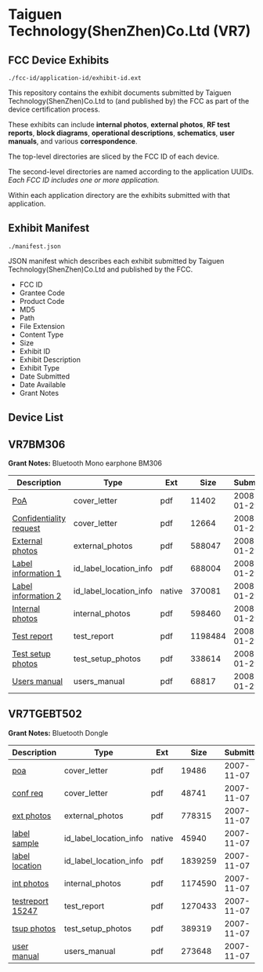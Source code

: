 # Taiguen Technology(ShenZhen)Co.Ltd (VR7)
## FCC Device Exhibits

```
./fcc-id/application-id/exhibit-id.ext
```

This repository contains the exhibit documents submitted by Taiguen Technology(ShenZhen)Co.Ltd to (and published by) the FCC as part of the device certification process.

These exhibits can include **internal photos**, **external photos**, **RF test reports**, **block diagrams**, **operational descriptions**, **schematics**, **user manuals**, and various **correspondence**.

The top-level directories are sliced by the FCC ID of each device.

The second-level directories are named according to the application UUIDs. *Each FCC ID includes one or more application.*

Within each application directory are the exhibits submitted with that application. 

## Exhibit Manifest

```
./manifest.json
```

JSON manifest which describes each exhibit submitted by Taiguen Technology(ShenZhen)Co.Ltd and published by the FCC.

- FCC ID
- Grantee Code
- Product Code
- MD5
- Path
- File Extension
- Content Type
- Size
- Exhibit ID
- Exhibit Description
- Exhibit Type
- Date Submitted
- Date Available
- Grant Notes

## Device List
## VR7BM306
**Grant Notes:** Bluetooth Mono earphone BM306

| Description | Type | Ext | Size | Submitted | Available |
| ----------- | ---- | --- | ---- | --------- | --------- |
| [PoA](VR7BM306/bc5f2e9a60470eea1b62e4e720be9205/895410.pdf) | cover_letter | pdf | 11402 | 2008-01-29 | 2008-01-29 |
| [Confidentiality request](VR7BM306/bc5f2e9a60470eea1b62e4e720be9205/895411.pdf) | cover_letter | pdf | 12664 | 2008-01-29 | 2008-01-29 |
| [External photos](VR7BM306/bc5f2e9a60470eea1b62e4e720be9205/895412.pdf) | external_photos | pdf | 588047 | 2008-01-29 | 2008-01-29 |
| [Label information 1](VR7BM306/bc5f2e9a60470eea1b62e4e720be9205/895413.pdf) | id_label_location_info | pdf | 688004 | 2008-01-29 | 2008-01-29 |
| [Label information 2](VR7BM306/bc5f2e9a60470eea1b62e4e720be9205/895414.native) | id_label_location_info | native | 370081 | 2008-01-29 | 2008-01-29 |
| [Internal photos](VR7BM306/bc5f2e9a60470eea1b62e4e720be9205/895415.pdf) | internal_photos | pdf | 598460 | 2008-01-29 | 2008-01-29 |
| [Test report](VR7BM306/bc5f2e9a60470eea1b62e4e720be9205/895418.pdf) | test_report | pdf | 1198484 | 2008-01-29 | 2008-01-29 |
| [Test setup photos](VR7BM306/bc5f2e9a60470eea1b62e4e720be9205/895419.pdf) | test_setup_photos | pdf | 338614 | 2008-01-29 | 2008-01-29 |
| [Users manual](VR7BM306/bc5f2e9a60470eea1b62e4e720be9205/895420.pdf) | users_manual | pdf | 68817 | 2008-01-29 | 2008-01-29 |
## VR7TGEBT502
**Grant Notes:** Bluetooth Dongle

| Description | Type | Ext | Size | Submitted | Available |
| ----------- | ---- | --- | ---- | --------- | --------- |
| [poa](VR7TGEBT502/62864f6a9572166ece181299d54d7b99/865059.pdf) | cover_letter | pdf | 19486 | 2007-11-07 | 2007-11-07 |
| [conf req](VR7TGEBT502/62864f6a9572166ece181299d54d7b99/865060.pdf) | cover_letter | pdf | 48741 | 2007-11-07 | 2007-11-07 |
| [ext photos](VR7TGEBT502/62864f6a9572166ece181299d54d7b99/865061.pdf) | external_photos | pdf | 778315 | 2007-11-07 | 2007-11-07 |
| [label sample](VR7TGEBT502/62864f6a9572166ece181299d54d7b99/865066.native) | id_label_location_info | native | 45940 | 2007-11-07 | 2007-11-07 |
| [label location](VR7TGEBT502/62864f6a9572166ece181299d54d7b99/865080.pdf) | id_label_location_info | pdf | 1839259 | 2007-11-07 | 2007-11-07 |
| [int photos](VR7TGEBT502/62864f6a9572166ece181299d54d7b99/865062.pdf) | internal_photos | pdf | 1174590 | 2007-11-07 | 2007-11-07 |
| [testreport 15247](VR7TGEBT502/62864f6a9572166ece181299d54d7b99/865064.pdf) | test_report | pdf | 1270433 | 2007-11-07 | 2007-11-07 |
| [tsup photos](VR7TGEBT502/62864f6a9572166ece181299d54d7b99/865063.pdf) | test_setup_photos | pdf | 389319 | 2007-11-07 | 2007-11-07 |
| [user manual](VR7TGEBT502/62864f6a9572166ece181299d54d7b99/865065.pdf) | users_manual | pdf | 273648 | 2007-11-07 | 2007-11-07 |
